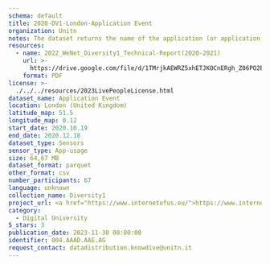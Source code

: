 ```yaml
---
schema: default
title: 2020-DV1-London-Application Event
organization: Unitn
notes: The dataset returns the name of the application (or application package) that is currently running in the foreground of the phone. It is part of Wenet Diversity 1 data collection, which contains data about the everyday life activities of students coming from 8 different universities located in China, Denmark, India, Italy, Mexico, Mongolia, Paraguay and UK. The data were collected via questionnaires, data coming from 27 smartphone sensors associated to thousand self-reported annotations over a period of 4 weeks.
resources:
  - name: 2022_WeNet_Diversity1_Technical-Report(2020-2021)
    url: >-
      https://drive.google.com/file/d/1TMrjkAEWRZ5xhETJKOCnERgh_Z06PO2E/view?usp=drive_link
    format: PDF
license: >-
  ./../../resources/2023LivePeopleLicense.html
dataset_name: Application Event
location: London (United Kingdom)
latitude_map: 51.5
longitude_map: 0.12
start_date: 2020.10.19
end_date: 2020.12.18
dataset_type: Sensors
sensor_type: App-usage
size: 64,67 MB
dataset_format: parquet
other_format: csv
number_participants: 67
language: unknown
collection_name: Diversity1
project_url: <a href="https://www.internetofus.eu/">https://www.internetofus.eu/</a>
category:
  - Digital University
5_stars: 3
publication_date: 2023-11-30 00:00:00
identifier: 004.AAAD.AAE.AG
request_contact: datadistribution.knowdive@unitn.it
---
```

